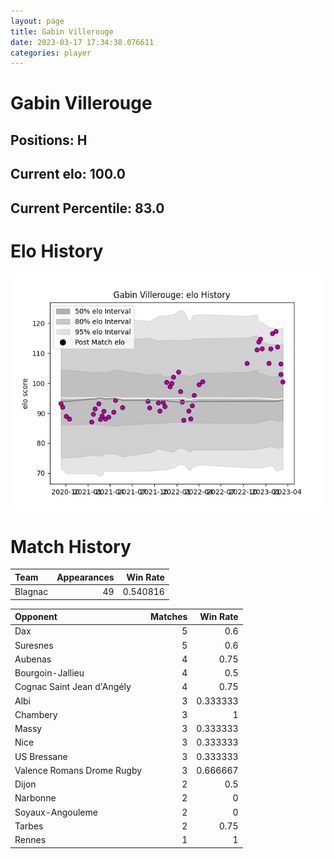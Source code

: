 ```yaml
---  
layout: page  
title: Gabin Villerouge  
date: 2023-03-17 17:34:38.076611  
categories: player  
---
```

# Gabin Villerouge

## Positions: H

## Current elo: 100.0

## Current Percentile: 83.0

# Elo History


![elo history](history_GabinVillerouge.png)
# Match History


| Team    |   Appearances |   Win Rate |
|:--------|--------------:|-----------:|
| Blagnac |            49 |   0.540816 |

| Opponent                   |   Matches |   Win Rate |
|:---------------------------|----------:|-----------:|
| Dax                        |         5 |   0.6      |
| Suresnes                   |         5 |   0.6      |
| Aubenas                    |         4 |   0.75     |
| Bourgoin-Jallieu           |         4 |   0.5      |
| Cognac Saint Jean d'Angély |         4 |   0.75     |
| Albi                       |         3 |   0.333333 |
| Chambery                   |         3 |   1        |
| Massy                      |         3 |   0.333333 |
| Nice                       |         3 |   0.333333 |
| US Bressane                |         3 |   0.333333 |
| Valence Romans Drome Rugby |         3 |   0.666667 |
| Dijon                      |         2 |   0.5      |
| Narbonne                   |         2 |   0        |
| Soyaux-Angouleme           |         2 |   0        |
| Tarbes                     |         2 |   0.75     |
| Rennes                     |         1 |   1        |